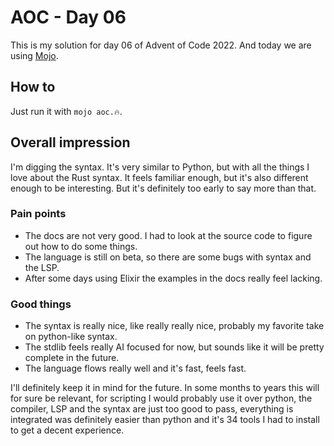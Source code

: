 # AOC - Day 06

This is my solution for day 06 of Advent of Code 2022. And today we are using [Mojo](https://www.modular.com/mojo).

## How to

Just run it with `mojo aoc.🔥`.

## Overall impression

I'm digging the syntax. It's very similar to Python, but with all the things I love about the Rust syntax. It feels familiar enough, but it's also different enough to be interesting. But it's definitely too early to say more than that.

### Pain points

- The docs are not very good. I had to look at the source code to figure out how to do some things.
- The language is still on beta, so there are some bugs with syntax and the LSP.
- After some days using Elixir the examples in the docs really feel lacking.

### Good things

- The syntax is really nice, like really really nice, probably my favorite take on python-like syntax.
- The stdlib feels really AI focused for now, but sounds like it will be pretty complete in the future.
- The language flows really well and it's fast, feels fast.

I'll definitely keep it in mind for the future. In some months to years this will for sure be relevant, for scripting I would probably use it over python, the compiler, LSP and the syntax are just too good to pass, everything is integrated was definitely easier than python and it's 34 tools I had to install to get a decent experience.
